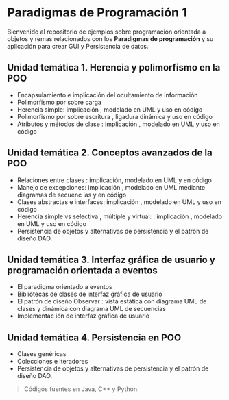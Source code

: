 # Paradigmas de Programación 1

Bienvenido al repositorio de ejemplos sobre programación orientada a objetos y remas relacionados con los **Paradigmas de programación** y su aplicación para crear GUI y Persistencia de datos.




## Unidad temática 1. Herencia y polimorfismo en la POO
- Encapsulamiento e implicación del ocultamiento de información
- Polimorfismo por sobre carga
- Herencia simple: implicación , modelado en UML y uso en código
- Polimorfismo por sobre escritura , ligadura dinámica y uso en código
- Atributos y métodos de clase : implicación , modelado en UML y uso en código

## Unidad temática 2. Conceptos avanzados de la POO
- Relaciones entre clases : implicación, modelado en UML y en código  
- Manejo de excepciones: implicación , modelado en UML mediante diagramas de secuenc ias y en código  
- Clases abstractas e interfaces: implicación , modelado en UML y uso en código  
- Herencia simple vs selectiva , múltiple y virtual: : implicación , modelado en UML y uso en código  
- Persistencia de objetos y alternativas de persistencia y el patrón de diseño DAO.

## Unidad temática 3. Interfaz gráfica de usuario y programación orientada a eventos
- El paradigma orientado a eventos  
- Bibliotecas de clases de interfaz gráfica de usuario
- El patrón de diseño Observar : vista estática con diagrama UML de clases y dinámica con diagrama UML de secuencias
- Implementac ión de interfaz gráfica de usuario

## Unidad temática 4. Persistencia en POO
- Clases genéricas  
- Colecciones e iteradores
- Persistencia de objetos y alternativas de persistencia y el patrón de diseño DAO.


> Códigos fuentes en Java, C++ y Python.

